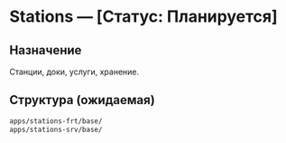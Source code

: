 # Stations — [Статус: Планируется]

## Назначение

Станции, доки, услуги, хранение.

## Структура (ожидаемая)

```txt
apps/stations-frt/base/
apps/stations-srv/base/
```
